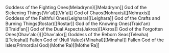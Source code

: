 Goddess of the Fighting Ones(Meladrynn)[[Meladrynn]]
God of the Sickening Things(Vir'al)[[Vir'al]]
God of Chaos(Nohraxis)[[Nohraxis]]
Goddess of the Faithful Ones(Leighara)[[Leighara]]
God of the Crafts and Burning Things(Rostar)[[Rostar]]
God of the Knowing Ones(Traid'an)[[Traid'an]]
God of the Dual Aspects(Jakros)[[Akros]]
God of the Forgotten Ones(Ohav'alor)[[Ohav'alor]]
Goddess of the Reborn Seas(Teleaha)[[Teleaha]]
Fallen God of {Null Value}(Minahal)[[Minahal]]
Fallen God of the Isles(Primordial God)(Mothe'Ra)[[Möthe'Ra]]